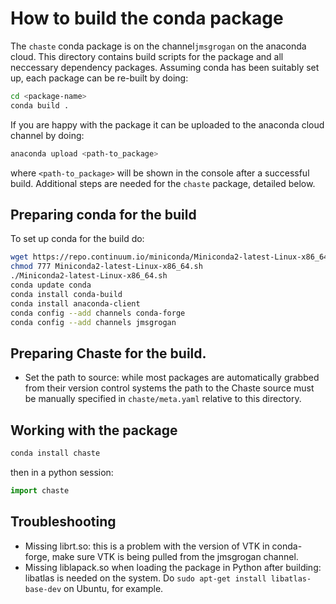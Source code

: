 # How to build the conda package

The `chaste` conda package is on the channel`jmsgrogan` on the anaconda cloud. 
This directory contains build scripts for the package and all neccessary dependency packages. 
Assuming conda has been suitably set up, each package can be re-built by doing:

```bash
cd <package-name>
conda build .
```

If you are happy with the package it can be uploaded to the anaconda cloud channel by doing:

```bash
anaconda upload <path-to_package>
```

where `<path-to_package>` will be shown in the console after a successful build. 
Additional steps are needed for the `chaste` package, detailed below.

## Preparing conda for the build

To set up conda for the build do:

```bash
wget https://repo.continuum.io/miniconda/Miniconda2-latest-Linux-x86_64.sh
chmod 777 Miniconda2-latest-Linux-x86_64.sh
./Miniconda2-latest-Linux-x86_64.sh
conda update conda
conda install conda-build
conda install anaconda-client
conda config --add channels conda-forge 
conda config --add channels jmsgrogan
```

## Preparing Chaste for the build. 

* Set the path to source: while most packages are automatically grabbed from their version control systems the path to the Chaste source must be manually specified in `chaste/meta.yaml` relative to this directory.

## Working with the package

```bash
conda install chaste
```

then in a python session:

```python
import chaste
```

## Troubleshooting

* Missing librt.so: this is a problem with the version of VTK in conda-forge, make sure VTK is being pulled from the jmsgrogan channel.
* Missing liblapack.so when loading the package in Python after building: libatlas is needed on the system. Do `sudo apt-get install libatlas-base-dev` on Ubuntu, for example. 

